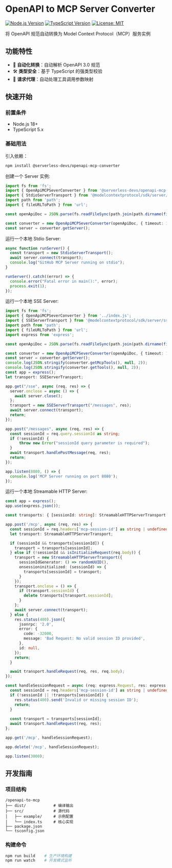 # OpenAPI to MCP Server Converter

[![Node.js Version](https://img.shields.io/badge/node-%3E%3D18.x-brightgreen)](https://nodejs.org/)
[![TypeScript Version](https://img.shields.io/badge/typescript-5.x-blue)](https://www.typescriptlang.org/)
[![License: MIT](https://img.shields.io/badge/License-MIT-yellow.svg)](https://opensource.org/licenses/MIT)

将 OpenAPI 规范自动转换为 Model Context Protocol（MCP）服务实例

## 功能特性

- 🚀 **自动化转换**：自动解析 OpenAPI 3.0 规范
- 🛠 **类型安全**：基于 TypeScript 的强类型校验
- 🔄 **请求代理**：自动处理工具调用参数映射

## 快速开始

### 前置条件

- Node.js 18+
- TypeScript 5.x

### 基础用法

引入依赖：

```bash
npm install @serverless-devs/openapi-mcp-converter
```

创建一个 Server 实例:

```typescript
import fs from 'fs';
import { OpenApiMCPSeverConverter } from '@serverless-devs/openapi-mcp-converter';
import { StdioServerTransport } from '@modelcontextprotocol/sdk/server/stdio.js';
import path from 'path';
import { fileURLToPath } from 'url';

const openApiDoc = JSON.parse(fs.readFileSync(path.join(path.dirname(fileURLToPath(import.meta.url)), 'openapi.json'), 'utf8'));

const converter = new OpenApiMCPSeverConverter(openApiDoc, { timeout: 100000, security: { apiKey: 'my-api-key' } });
const server = converter.getServer();
```

运行一个本地 Stdio Server:

```typescript
async function runServer() {
  const transport = new StdioServerTransport();
  await server.connect(transport);
  console.log("GitHub MCP Server running on stdio");
}

runServer().catch((error) => {
  console.error("Fatal error in main():", error);
  process.exit(1);
});
```

运行一个本地 SSE Server:

```typescript
import fs from 'fs';
import { OpenApiMCPSeverConverter } from '../index.js';
import { SSEServerTransport } from '@modelcontextprotocol/sdk/server/sse.js';
import path from 'path';
import { fileURLToPath } from 'url';
import express from 'express';

const openApiDoc = JSON.parse(fs.readFileSync(path.join(path.dirname(fileURLToPath(import.meta.url)), 'openapi.json'), 'utf8'));

const converter = new OpenApiMCPSeverConverter(openApiDoc, { timeout: 100000 });
const server = converter.getServer();
console.log(JSON.stringify(converter.getMcpTools(), null, 2));
console.log(JSON.stringify(converter.getTools(), null, 2));
const app = express();
let transport: SSEServerTransport;

app.get("/sse", async (req, res) => {
  server.onclose = async () => {
    await server.close();
  };
  transport = new SSEServerTransport("/messages", res);
  await server.connect(transport);
  return;
});

app.post("/messages", async (req, res) => {
  const sessionId = req.query.sessionId as string;
  if (!sessionId) {
      throw new Error("sessionId query parameter is required");
  }
  await transport.handlePostMessage(req, res);
  return;
});

app.listen(8080, () => {
  console.log('MCP Server running on port 8080');
});
```

运行一个本地 Streamable HTTP Server:

```typescript
const app = express();
app.use(express.json());

const transports: { [sessionId: string]: StreamableHTTPServerTransport } = {};

app.post('/mcp', async (req, res) => {
  const sessionId = req.headers['mcp-session-id'] as string | undefined;
  let transport: StreamableHTTPServerTransport;

  if (sessionId && transports[sessionId]) {
    transport = transports[sessionId];
  } else if (!sessionId && isInitializeRequest(req.body)) {
    transport = new StreamableHTTPServerTransport({
      sessionIdGenerator: () => randomUUID(),
      onsessioninitialized: (sessionId) => {
        transports[sessionId] = transport;
      }
    });
    transport.onclose = () => {
      if (transport.sessionId) {
        delete transports[transport.sessionId];
      }
    };
    await server.connect(transport);
  } else {
    res.status(400).json({
      jsonrpc: '2.0',
      error: {
        code: -32000,
        message: 'Bad Request: No valid session ID provided',
      },
      id: null,
    });
    return;
  }

  await transport.handleRequest(req, res, req.body);
});

const handleSessionRequest = async (req: express.Request, res: express.Response) => {
  const sessionId = req.headers['mcp-session-id'] as string | undefined;
  if (!sessionId || !transports[sessionId]) {
    res.status(400).send('Invalid or missing session ID');
    return;
  }
  
  const transport = transports[sessionId];
  await transport.handleRequest(req, res);
};

app.get('/mcp', handleSessionRequest);

app.delete('/mcp', handleSessionRequest);

app.listen(3000);
```

## 开发指南

### 项目结构

```
/openapi-to-mcp
├── dist/            # 编译输出
├── src/             # 源代码
│   ├── example/     # 示例配置
│   └── index.ts     # 核心实现
├── package.json
└── tsconfig.json
```

### 构建命令

```bash
npm run build    # 生产环境构建
npm run watch    # 开发模式监听
```
